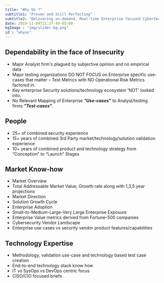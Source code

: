 ```yaml
---
title: "Why Us ?"
subtitle1: "Proven and Still Perfecting"
subtitle2: "Delivering on-demand, Real-time Enterprise focused CyberSecurity expertise for 20 years."
date: 2019-11-04T21:27:49-05:00
bgImage : "img/slider-bg.png"
id : "whyus"
---
```

## Dependability in the face of Insecurity
- Major Analyst firm's plagued by subjective opinion and no empirical data 
- Major testing organizations DO NOT FOCUS on Enterprise specific use-cases that matter – Test Metrics with NO Operational Risk Metrics factored in.
- Key enterprise Security solutions/technology ecosystem 'NOT' looked into.
- No Relevant Mapping of Enterprise ***"Use-cases"*** to Analyst/testing firms ***"Test-cases"***.

## People
- 25+ of combined security experience
- 15+ years of combined 3rd Party market/technology/solution validation experience
- 10+ years of combined product and technology strategy from “Conception” to “Launch” Stages

## Market Know-how
- Market Overview
- Total Addressable Market Value, Growth rate along with 1,3,5 year projections
- Market Direction
- Solution Growth Cycle
- Enterprise Adoption
- Small-to-Medium-Large-Very Large Enterprise Exposure
- Enterprise Value metrics derived from Fortune-500 companies
- Cybersecurity Vendor Landscape
- Enterprise use cases vs security vendor product features/capabilities

## Technology Expertise
- Methodology, validation use-case and technology based test case creation
- End-to-end technology stack know how
- IT vs SysOps vs DevOps centric focus
- CISO/CIO focused briefs
